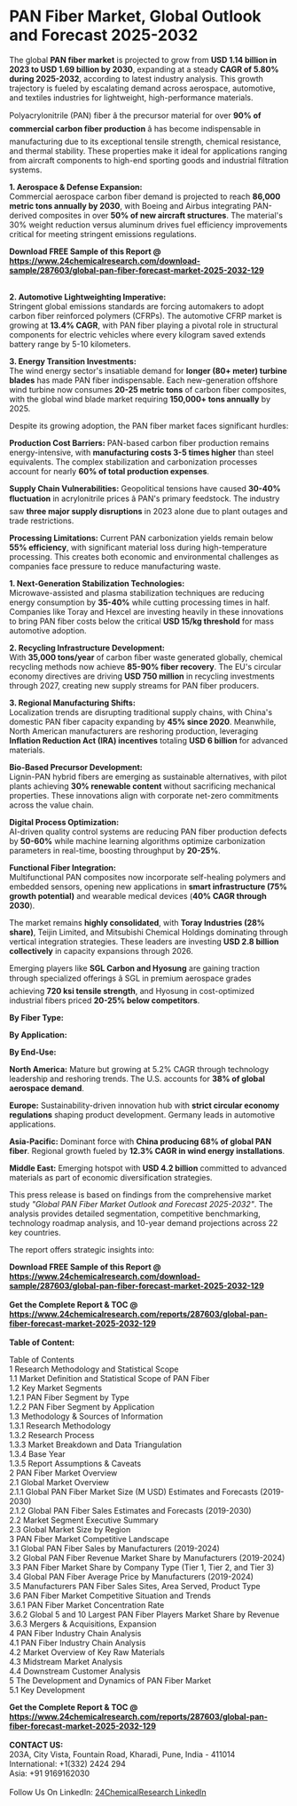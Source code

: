<h1>PAN Fiber Market, Global Outlook and Forecast 2025-2032</h1><p>The global <strong>PAN fiber market</strong> is projected to grow from <strong>USD 1.14 billion in 2023 to USD 1.69 billion by 2030</strong>, expanding at a steady <strong>CAGR of 5.80% during 2025-2032</strong>, according to latest industry analysis. This growth trajectory is fueled by escalating demand across aerospace, automotive, and textiles industries for lightweight, high-performance materials.</p><p>Polyacrylonitrile (PAN) fiber â the precursor material for over <strong>90% of commercial carbon fiber production</strong> â has become indispensable in manufacturing due to its exceptional tensile strength, chemical resistance, and thermal stability. These properties make it ideal for applications ranging from aircraft components to high-end sporting goods and industrial filtration systems.</p><p><strong>1. Aerospace &amp; Defense Expansion:</strong><br>
Commercial aerospace carbon fiber demand is projected to reach <strong>86,000 metric tons annually by 2030</strong>, with Boeing and Airbus integrating PAN-derived composites in over <strong>50% of new aircraft structures</strong>. The material's 30% weight reduction versus aluminum drives fuel efficiency improvements critical for meeting stringent emissions regulations.</p><div><b>Download FREE Sample of this Report @ 
            <a href="https://www.24chemicalresearch.com/download-sample/287603/global-pan-fiber-forecast-market-2025-2032-129">
            https://www.24chemicalresearch.com/download-sample/287603/global-pan-fiber-forecast-market-2025-2032-129</a></b></div><br><p><strong>2. Automotive Lightweighting Imperative:</strong><br>
Stringent global emissions standards are forcing automakers to adopt carbon fiber reinforced polymers (CFRPs). The automotive CFRP market is growing at <strong>13.4% CAGR</strong>, with PAN fiber playing a pivotal role in structural components for electric vehicles where every kilogram saved extends battery range by 5-10 kilometers.</p><p><strong>3. Energy Transition Investments:</strong><br>
The wind energy sector's insatiable demand for <strong>longer (80+ meter) turbine blades</strong> has made PAN fiber indispensable. Each new-generation offshore wind turbine now consumes <strong>20-25 metric tons</strong> of carbon fiber composites, with the global wind blade market requiring <strong>150,000+ tons annually</strong> by 2025.</p><p>Despite its growing adoption, the PAN fiber market faces significant hurdles:</p><p><strong>Production Cost Barriers:</strong> PAN-based carbon fiber production remains energy-intensive, with <strong>manufacturing costs 3-5 times higher</strong> than steel equivalents. The complex stabilization and carbonization processes account for nearly <strong>60% of total production expenses</strong>.</p><p><strong>Supply Chain Vulnerabilities:</strong> Geopolitical tensions have caused <strong>30-40% fluctuation</strong> in acrylonitrile prices â PAN's primary feedstock. The industry saw <strong>three major supply disruptions</strong> in 2023 alone due to plant outages and trade restrictions.</p><p><strong>Processing Limitations:</strong> Current PAN carbonization yields remain below <strong>55% efficiency</strong>, with significant material loss during high-temperature processing. This creates both economic and environmental challenges as companies face pressure to reduce manufacturing waste.</p><p><strong>1. Next-Generation Stabilization Technologies:</strong><br>
Microwave-assisted and plasma stabilization techniques are reducing energy consumption by <strong>35-40%</strong> while cutting processing times in half. Companies like Toray and Hexcel are investing heavily in these innovations to bring PAN fiber costs below the critical <strong>USD 15/kg threshold</strong> for mass automotive adoption.</p><p><strong>2. Recycling Infrastructure Development:</strong><br>
With <strong>35,000 tons/year</strong> of carbon fiber waste generated globally, chemical recycling methods now achieve <strong>85-90% fiber recovery</strong>. The EU's circular economy directives are driving <strong>USD 750 million</strong> in recycling investments through 2027, creating new supply streams for PAN fiber producers.</p><p><strong>3. Regional Manufacturing Shifts:</strong><br>
Localization trends are disrupting traditional supply chains, with China's domestic PAN fiber capacity expanding by <strong>45% since 2020</strong>. Meanwhile, North American manufacturers are reshoring production, leveraging <strong>Inflation Reduction Act (IRA) incentives</strong> totaling <strong>USD 6 billion</strong> for advanced materials.</p><p><strong>Bio-Based Precursor Development:</strong><br>
	Lignin-PAN hybrid fibers are emerging as sustainable alternatives, with pilot plants achieving <strong>30% renewable content</strong> without sacrificing mechanical properties. These innovations align with corporate net-zero commitments across the value chain.</p><p><strong>Digital Process Optimization:</strong><br>
	AI-driven quality control systems are reducing PAN fiber production defects by <strong>50-60%</strong> while machine learning algorithms optimize carbonization parameters in real-time, boosting throughput by <strong>20-25%</strong>.</p><p><strong>Functional Fiber Integration:</strong><br>
	Multifunctional PAN composites now incorporate self-healing polymers and embedded sensors, opening new applications in <strong>smart infrastructure (75% growth potential)</strong> and wearable medical devices (<strong>40% CAGR through 2030</strong>).</p><p>The market remains <strong>highly consolidated</strong>, with <strong>Toray Industries (28% share)</strong>, Teijin Limited, and Mitsubishi Chemical Holdings dominating through vertical integration strategies. These leaders are investing <strong>USD 2.8 billion collectively</strong> in capacity expansions through 2026.</p><p>Emerging players like <strong>SGL Carbon and Hyosung</strong> are gaining traction through specialized offerings â SGL in premium aerospace grades achieving <strong>720 ksi tensile strength</strong>, and Hyosung in cost-optimized industrial fibers priced <strong>20-25% below competitors</strong>.</p><p><strong>By Fiber Type:</strong></p><p><strong>By Application:</strong></p><p><strong>By End-Use:</strong></p><p><strong>North America:</strong> Mature but growing at 5.2% CAGR through technology leadership and reshoring trends. The U.S. accounts for <strong>38% of global aerospace demand</strong>.</p><p><strong>Europe:</strong> Sustainability-driven innovation hub with <strong>strict circular economy regulations</strong> shaping product development. Germany leads in automotive applications.</p><p><strong>Asia-Pacific:</strong> Dominant force with <strong>China producing 68% of global PAN fiber</strong>. Regional growth fueled by <strong>12.3% CAGR in wind energy installations</strong>.</p><p><strong>Middle East:</strong> Emerging hotspot with <strong>USD 4.2 billion</strong> committed to advanced materials as part of economic diversification strategies.</p><p>This press release is based on findings from the comprehensive market study <em>"Global PAN Fiber Market Outlook and Forecast 2025-2032"</em>. The analysis provides detailed segmentation, competitive benchmarking, technology roadmap analysis, and 10-year demand projections across 22 key countries.</p><p>The report offers strategic insights into:</p><div><b>Download FREE Sample of this Report @ 
            <a href="https://www.24chemicalresearch.com/download-sample/287603/global-pan-fiber-forecast-market-2025-2032-129">
            https://www.24chemicalresearch.com/download-sample/287603/global-pan-fiber-forecast-market-2025-2032-129</a></b></div><br><div><b>Get the Complete Report & TOC @ 
            <a href="https://www.24chemicalresearch.com/reports/287603/global-pan-fiber-forecast-market-2025-2032-129">
            https://www.24chemicalresearch.com/reports/287603/global-pan-fiber-forecast-market-2025-2032-129</a></b></div><br>
            <b>Table of Content:</b><p>Table of Contents<br />
1 Research Methodology and Statistical Scope<br />
1.1 Market Definition and Statistical Scope of PAN Fiber<br />
1.2 Key Market Segments<br />
1.2.1 PAN Fiber Segment by Type<br />
1.2.2 PAN Fiber Segment by Application<br />
1.3 Methodology & Sources of Information<br />
1.3.1 Research Methodology<br />
1.3.2 Research Process<br />
1.3.3 Market Breakdown and Data Triangulation<br />
1.3.4 Base Year<br />
1.3.5 Report Assumptions & Caveats<br />
2 PAN Fiber Market Overview<br />
2.1 Global Market Overview<br />
2.1.1 Global PAN Fiber Market Size (M USD) Estimates and Forecasts (2019-2030)<br />
2.1.2 Global PAN Fiber Sales Estimates and Forecasts (2019-2030)<br />
2.2 Market Segment Executive Summary<br />
2.3 Global Market Size by Region<br />
3 PAN Fiber Market Competitive Landscape<br />
3.1 Global PAN Fiber Sales by Manufacturers (2019-2024)<br />
3.2 Global PAN Fiber Revenue Market Share by Manufacturers (2019-2024)<br />
3.3 PAN Fiber Market Share by Company Type (Tier 1, Tier 2, and Tier 3)<br />
3.4 Global PAN Fiber Average Price by Manufacturers (2019-2024)<br />
3.5 Manufacturers PAN Fiber Sales Sites, Area Served, Product Type<br />
3.6 PAN Fiber Market Competitive Situation and Trends<br />
3.6.1 PAN Fiber Market Concentration Rate<br />
3.6.2 Global 5 and 10 Largest PAN Fiber Players Market Share by Revenue<br />
3.6.3 Mergers & Acquisitions, Expansion<br />
4 PAN Fiber Industry Chain Analysis<br />
4.1 PAN Fiber Industry Chain Analysis<br />
4.2 Market Overview of Key Raw Materials<br />
4.3 Midstream Market Analysis<br />
4.4 Downstream Customer Analysis<br />
5 The Development and Dynamics of PAN Fiber Market <br />
5.1 Key Development</p><div><b>Get the Complete Report & TOC @ 
            <a href="https://www.24chemicalresearch.com/reports/287603/global-pan-fiber-forecast-market-2025-2032-129">
            https://www.24chemicalresearch.com/reports/287603/global-pan-fiber-forecast-market-2025-2032-129</a></b></div><br><b>CONTACT US:</b><br>
            203A, City Vista, Fountain Road, Kharadi, Pune, India - 411014<br>
            International: +1(332) 2424 294<br>
            Asia: +91 9169162030 <br><br>
            Follow Us On LinkedIn: <a href="https://www.linkedin.com/company/24chemicalresearch/">24ChemicalResearch LinkedIn</a>